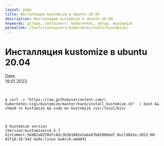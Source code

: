 ```yaml
---
layout: page
title: Инсталляция kustomize в ubuntu 20.04
description: Инсталляция kustomize в ubuntu 20.04
keywords: gitops, containers, kubernetes, setup, kustomize
permalink: /tools/containers/kubernetes/tools/kustomize/
---
```


# Инсталляция kustomize в ubuntu 20.04

Date:  
19.01.2023

<br/>

```
$ curl -s "https://raw.githubusercontent.com/\
kubernetes-sigs/kustomize/master/hack/install_kustomize.sh"  | bash && chmod +x kustomize && sudo mv kustomize /usr/local/bin/
```

<br/>

```
$ kustomize version
{Version:kustomize/v4.5.7 GitCommit:56d82a8378dfc8dc3b3b1085e5a6e67b82966bd7 BuildDate:2022-08-02T16:35:54Z GoOs:linux GoArch:amd64}

```
